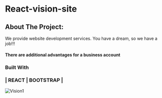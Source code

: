 # React-vision-site

## About The Project:
We provide website development services.
You have a dream, so we have a job!!!
#### There are additional advantages for a business account

### Built With 
### | REACT | BOOTSTRAP | 



![Vision1](https://github.com/alexkuf/React-vision-site/assets/111445523/59ea1865-cbfd-400c-9a70-2b2eb08771a4)
